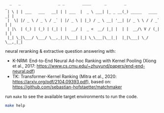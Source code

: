 ```
  _   _                 _ _        ____      _        _                 _ 
 | \ | | ___   ___   __| | | ___  |  _ \ ___| |_ _ __(_) _____   ____ _| |
 |  \| |/ _ \ / _ \ / _` | |/ _ \ | |_) / _ \ __| '__| |/ _ \ \ / / _` | |
 | |\  | (_) | (_) | (_| | |  __/ |  _ <  __/ |_| |  | |  __/\ V / (_| | |
 |_| \_|\___/ \___/ \__,_|_|\___| |_| \_\___|\__|_|  |_|\___| \_/ \__,_|_|
```

neural reranking & extractive question answering with:

-   K-NRM: End-to-End Neural Ad-hoc Ranking with Kernel Pooling (Xiong et al., 2017: https://www.cs.cmu.edu/~zhuyund/papers/end-end-neural.pdf)
-   TK: Transformer-Kernel Ranking (Mitra et al., 2020: https://arxiv.org/pdf/2104.09393.pdf), based on: https://github.com/sebastian-hofstaetter/matchmaker

run `make` to see the available target environments to run the code.

```bash
make help
```
